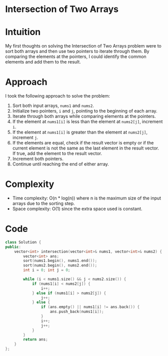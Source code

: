 # Intersection  of Two Arrays

# Intuition
My first thoughts on solving the Intersection of Two Arrays problem were to sort both arrays and then use two pointers to iterate through them. By comparing the elements at the pointers, I could identify the common elements and add them to the result.

# Approach
I took the following approach to solve the problem:
1. Sort both input arrays, `nums1` and `nums2`.
2. Initialize two pointers, `i` and `j`, pointing to the beginning of each array.
3. Iterate through both arrays while comparing elements at the pointers.
4. If the element at `nums1[i]` is less than the element at `nums2[j]`, increment `i`.
5. If the element at `nums1[i]` is greater than the element at `nums2[j]`, increment `j`.
6. If the elements are equal, check if the result vector is empty or if the current element is not the same as the last element in the result vector. If true, add the element to the result vector.
7. Increment both pointers.
8. Continue until reaching the end of either array.

# Complexity
- Time complexity: O(n * log(n)) where n is the maximum size of the input arrays due to the sorting step.
- Space complexity: O(1) since the extra space used is constant.

# Code
```cpp
class Solution {
public:
    vector<int> intersection(vector<int>& nums1, vector<int>& nums2) {
        vector<int> ans;
        sort(nums1.begin(), nums1.end());
        sort(nums2.begin(), nums2.end());
        int i = 0; int j = 0;

        while (i < nums1.size() && j < nums2.size()) {
            if (nums1[i] < nums2[j]) {
                i++;
            } else if (nums1[i] > nums2[j]) {
                j++;
            } else {
                if (ans.empty() || nums1[i] != ans.back()) {
                    ans.push_back(nums1[i]);
                }
                i++;
                j++;
            }
        }
        return ans;
    }
};
